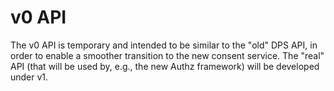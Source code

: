 # v0 API

The v0 API is temporary and intended to be similar to the "old" DPS API, in order to enable a
smoother transition to the new consent service. The "real" API (that will be used by, e.g., the new
Authz framework) will be developed under v1.
